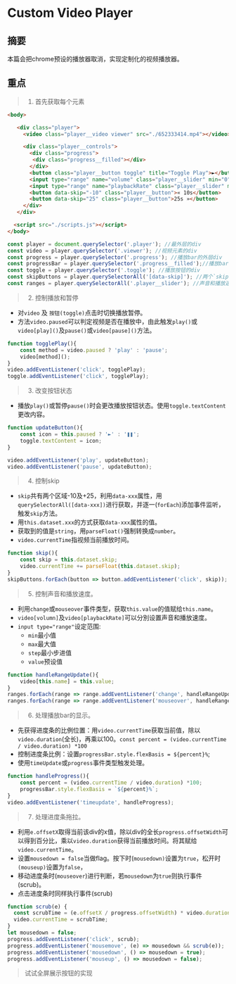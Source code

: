 # Custom Video Player

## 摘要

本篇会把chrome预设的播放器取消，实现定制化的视频播放器。

## 重点

>01. 首先获取每个元素

```html
<body>

   <div class="player">
     <video class="player__video viewer" src="./652333414.mp4"></video>

     <div class="player__controls">
       <div class="progress">
        <div class="progress__filled"></div>
       </div>
       <button class="player__button toggle" title="Toggle Play">►</button>
       <input type="range" name="volume" class="player__slider" min="0" max="1" step="0.05" value="1">
       <input type="range" name="playbackRate" class="player__slider" min="0.5" max="2" step="0.1" value="1">
       <button data-skip="-10" class="player__button">« 10s</button>
       <button data-skip="25" class="player__button">25s »</button>
     </div>
   </div>

  <script src="./scripts.js"></script>
</body>
```


```javascript
const player = document.querySelector('.player'); //最外层的div
const video = player.querySelector('.viewer'); //视频元素的div
const progress = player.querySelector('.progress'); //播放bar的外层div
const progressBar = player.querySelector('.progress__filled');//播放bar的div 
const toggle = player.querySelector('.toggle'); //播放按钮的div
const skipButtons = player.querySelectorAll('[data-skip]'); //两个`skip`的div
const ranges = player.querySelectorAll('.player__slider'); //声音和播放速度bar的div
```

>02. 控制播放和暂停

- 对`video` 及 `按钮(toggle)`点击时切换播放暂停。
- 方法`video.paused`可以判定视频是否在播放中，由此触发`play()`或`video[play]()`及`pause()`或`video[pause]()`方法。

```javascript
function togglePlay(){
	const method = video.paused ? 'play' : 'pause';
	video[method]();
}
video.addEventListener('click', togglePlay);
toggle.addEventListener('click', togglePlay);
```

>03. 改变按钮状态

- 播放`play()`或暂停`pause()`时会更改播放按钮状态。使用`toggle.textContent`更改内容。

```javascript
function updateButton(){
	const icon = this.paused ? '►' : '❚❚';
	toggle.textContent = icon;
}

video.addEventListener('play', updateButton);
video.addEventListener('pause', updateButton);
```

>04. 控制skip

- `skip`共有两个区域-10及+25，利用`data-xxx`属性，用`querySelectorAll([data-xxx])`进行获取，并逐一(`forEach`)添加事件监听，触发`skip`方法。
- 用`this.dataset.xxx`的方式获取`data-xxx`属性的值。
- 获取到的值是`string`，用`parseFloat()`强制转换成`number`。
- `video.currentTime`指视频当前播放时间。

```javascript
function skip(){
	const skip = this.dataset.skip;
	video.currentTime += parseFloat(this.dataset.skip);
}
skipButtons.forEach(button => button.addEventListener('click', skip));
```

>05. 控制声音和播放速度。

- 利用`change`或`mouseover`事件类型，获取`this.value`的值赋给`this.name`。
- `video[volumn]`及`video[playbackRate]`可以分別设置声音和播放速度。
- `input type="range"`设定范围:
  - `min`最小值
  - `max`最大值
  - `step`最小步进值
  - `value`预设值

```javascript
function handleRangeUpdate(){
	video[this.name] = this.value;
}
ranges.forEach(range => range.addEventListener('change', handleRangeUpdate));
ranges.forEach(range => range.addEventListener('mouseover', handleRangeUpdate));
```

>06. 处理播放bar的显示。

- 先获得进度条的比例位置：用`video.currentTime`获取当前值，除以`video.duration`(全长)，再乘以100。`const percent = (video.currentTime / video.duration) *100`
- 控制进度条比例：设置`progressBar.style.flexBasis = ${percent}%`;
- 使用`timeUpdate`或`progress`事件类型触发处理。

```javascript
function handleProgress(){
	const percent = (video.currentTime / video.duration) *100;
	progressBar.style.flexBasis = `${percent}%`;
}
video.addEventListener('timeupdate', handleProgress);
```

>07. 处理进度条拖拉。

- 利用`e.offsetX`取得当前该div的x值，除以div的全长`progress.offsetWidth`可以得到百分比，乘以`video.duration`获得当前播放时间。将其赋给`video.currentTime`。
- 设置`mousedown = false`当做flag。按下时(`mousedown)`设置为`true`，松开时`(mouseup)`设置为`false`，
- 移动进度条时(`mouseover`)进行判断，若`mousedown`为`true`则执行事件(scrub)。
- 点击进度条时同样执行事件(scrub)

```javascript
function scrub(e) {
  const scrubTime = (e.offsetX / progress.offsetWidth) * video.duration;
  video.currentTime = scrubTime;
}
let mousedown = false;
progress.addEventListener('click', scrub);
progress.addEventListener('mousemove', (e) => mousedown && scrub(e));
progress.addEventListener('mousedown', () => mousedown = true);
progress.addEventListener('mouseup', () => mousedown = false);
```

> 试试全屏展示按钮的实现

